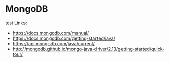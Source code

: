 # MongoDB
test
Links:
- https://docs.mongodb.com/manual/
- https://docs.mongodb.com/getting-started/java/
- https://api.mongodb.com/java/current/
- http://mongodb.github.io/mongo-java-driver/2.13/getting-started/quick-tour/
